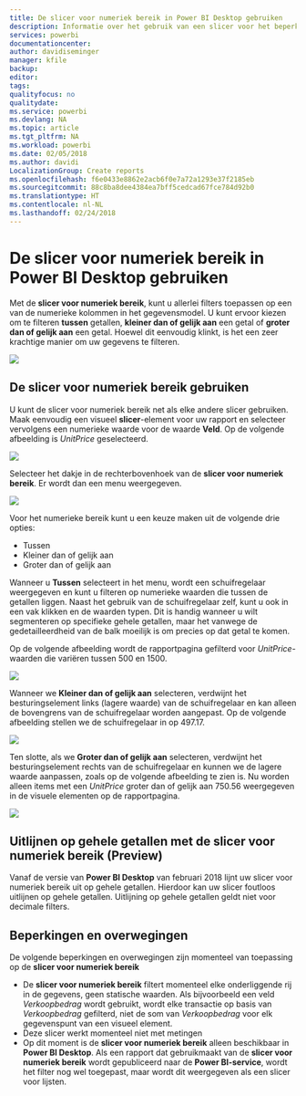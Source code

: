 ```yaml
---
title: De slicer voor numeriek bereik in Power BI Desktop gebruiken
description: Informatie over het gebruik van een slicer voor het beperken van numerieke bereiken in Power BI Desktop
services: powerbi
documentationcenter: 
author: davidiseminger
manager: kfile
backup: 
editor: 
tags: 
qualityfocus: no
qualitydate: 
ms.service: powerbi
ms.devlang: NA
ms.topic: article
ms.tgt_pltfrm: NA
ms.workload: powerbi
ms.date: 02/05/2018
ms.author: davidi
LocalizationGroup: Create reports
ms.openlocfilehash: f6e0433e8862e2acb6f0e7a72a1293e37f2185eb
ms.sourcegitcommit: 88c8ba8dee4384ea7bff5cedcad67fce784d92b0
ms.translationtype: HT
ms.contentlocale: nl-NL
ms.lasthandoff: 02/24/2018
---
```

# <a name="use-the-numeric-range-slicer-in-power-bi-desktop"></a>De slicer voor numeriek bereik in Power BI Desktop gebruiken
Met de **slicer voor numeriek bereik**, kunt u allerlei filters toepassen op een van de numerieke kolommen in het gegevensmodel. U kunt ervoor kiezen om te filteren **tussen** getallen, **kleiner dan of gelijk aan** een getal of **groter dan of gelijk aan** een getal. Hoewel dit eenvoudig klinkt, is het een zeer krachtige manier om uw gegevens te filteren.

![](media/desktop-slicer-numeric-range/slicer-numeric-range_2.png)

## <a name="using-the-numeric-range-slicer"></a>De slicer voor numeriek bereik gebruiken
U kunt de slicer voor numeriek bereik net als elke andere slicer gebruiken. Maak eenvoudig een visueel **slicer**-element voor uw rapport en selecteer vervolgens een numerieke waarde voor de waarde **Veld**. Op de volgende afbeelding is *UnitPrice* geselecteerd.

![](media/desktop-slicer-numeric-range/slicer-numeric-range_3.png)

Selecteer het dakje in de rechterbovenhoek van de **slicer voor numeriek bereik**. Er wordt dan een menu weergegeven.

![](media/desktop-slicer-numeric-range/slicer-numeric-range_4.png)

Voor het numerieke bereik kunt u een keuze maken uit de volgende drie opties:

* Tussen
* Kleiner dan of gelijk aan
* Groter dan of gelijk aan

Wanneer u **Tussen** selecteert in het menu, wordt een schuifregelaar weergegeven en kunt u filteren op numerieke waarden die tussen de getallen liggen. Naast het gebruik van de schuifregelaar zelf, kunt u ook in een vak klikken en de waarden typen. Dit is handig wanneer u wilt segmenteren op specifieke gehele getallen, maar het vanwege de gedetailleerdheid van de balk moeilijk is om precies op dat getal te komen.

Op de volgende afbeelding wordt de rapportpagina gefilterd voor *UnitPrice*-waarden die variëren tussen 500 en 1500.

![](media/desktop-slicer-numeric-range/slicer-numeric-range_5.png)

Wanneer we **Kleiner dan of gelijk aan** selecteren, verdwijnt het besturingselement links (lagere waarde) van de schuifregelaar en kan alleen de bovengrens van de schuifregelaar worden aangepast. Op de volgende afbeelding stellen we de schuifregelaar in op 497.17.

![](media/desktop-slicer-numeric-range/slicer-numeric-range_6.png)

Ten slotte, als we **Groter dan of gelijk aan** selecteren, verdwijnt het besturingselement rechts van de schuifregelaar en kunnen we de lagere waarde aanpassen, zoals op de volgende afbeelding te zien is. Nu worden alleen items met een *UnitPrice* groter dan of gelijk aan 750.56 weergegeven in de visuele elementen op de rapportpagina.

![](media/desktop-slicer-numeric-range/slicer-numeric-range_7.png)

## <a name="snap-to-whole-numbers-with-the-numeric-range-slicer-preview"></a>Uitlijnen op gehele getallen met de slicer voor numeriek bereik (Preview)

Vanaf de versie van **Power BI Desktop** van februari 2018 lijnt uw slicer voor numeriek bereik uit op gehele getallen. Hierdoor kan uw slicer foutloos uitlijnen op gehele getallen. Uitlijning op gehele getallen geldt niet voor decimale filters.


## <a name="limitations-and-considerations"></a>Beperkingen en overwegingen
De volgende beperkingen en overwegingen zijn momenteel van toepassing op de **slicer voor numeriek bereik**

* De **slicer voor numeriek bereik** filtert momenteel elke onderliggende rij in de gegevens, geen statische waarden. Als bijvoorbeeld een veld *Verkoopbedrag* wordt gebruikt, wordt elke transactie op basis van *Verkoopbedrag* gefilterd, niet de som van *Verkoopbedrag* voor elk gegevenspunt van een visueel element.
* Deze slicer werkt momenteel niet met metingen
* Op dit moment is de **slicer voor numeriek bereik** alleen beschikbaar in **Power BI Desktop**. Als een rapport dat gebruikmaakt van de **slicer voor numeriek bereik** wordt gepubliceerd naar de **Power BI-service**, wordt het filter nog wel toegepast, maar wordt dit weergegeven als een slicer voor lijsten.

